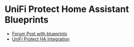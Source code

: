 # UniFi Protect Home Assistant Blueprints

* [Forum Post with blueprints](https://community.home-assistant.io/t/unifi-protect-blueprints/362604)
* [UniFi Protect HA Integration](https://www.home-assistant.io/integrations/unifiprotect/)
